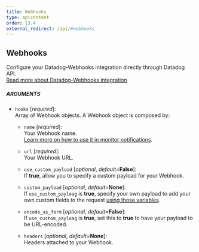 ```yaml
---
title: Webhooks
type: apicontent
order: 13.4
external_redirect: /api/#webhooks
---
```


## Webhooks

Configure your Datadog-Webhooks integration directly through Datadog API.  
[Read more about Datadog-Webhooks integration](/integrations/webhooks)

##### ARGUMENTS

* `hooks` [*required*]:  
    Array of Webhook objects. A Webhook object is composed by:

    * `name` [*required*]:  
        Your Webhook name.  
        [Learn more on how to use it in monitor notifications](/monitors/notifications).
    * `url` [*required*]:  
        Your Webhook URL.
    * `use_custom_payload` [*optional*, *default*=**False**]:  
        If **true**, allow you to specify a custom payload for your Webhook. 
    
    * `custom_payload` [*optional*, *default*=**None**]:  
        If `use_custom_payloag` is **true**, specify your own payload to add your own custom fields to the request [using those variables](integrations/webhooks/#usage).

    * `encode_as_form` [*optional*, *default*=**False**]:  
        If `use_custom_payloag` is **true**, set this to **true** to have your payload to be URL-encoded.
    * `headers` [*optional*, *default*=**None**]:  
        Headers attached to your Webhook.